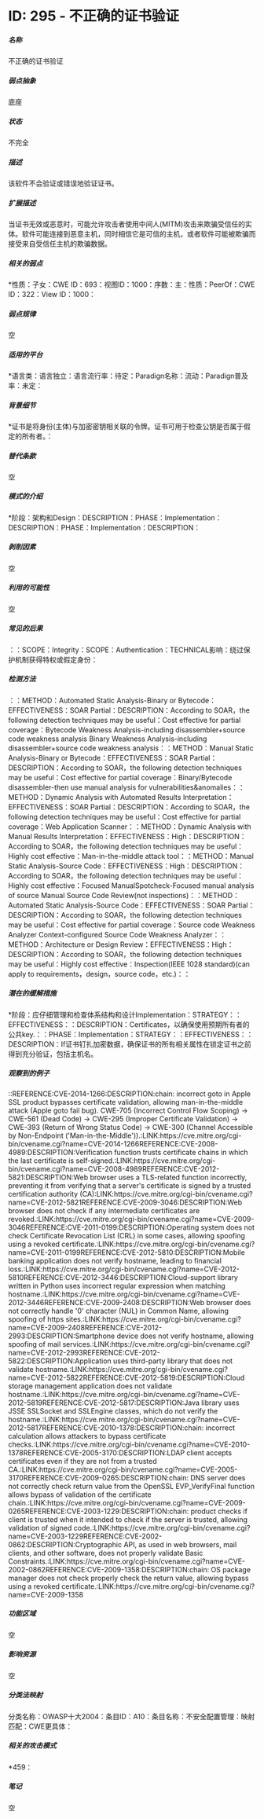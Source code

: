 # ID: 295 - 不正确的证书验证
<h5>名称</h5>不正确的证书验证
<h5>弱点抽象</h5>底座
<h5>状态</h5>不完全
<h5>描述</h5>该软件不会验证或错误地验证证书。
<h5>扩展描述</h5>当证书无效或恶意时，可能允许攻击者使用中间人(MITM)攻击来欺骗受信任的实体。软件可能连接到恶意主机，同时相信它是可信的主机，或者软件可能被欺骗而接受来自受信任主机的欺骗数据。
<h5>相关的弱点</h5>*性质：子女：CWE ID：693：视图ID：1000：序数：主：性质：PeerOf：CWE ID：322：View ID：1000：
<h5>弱点规律</h5>空
<h5>适用的平台</h5>*语言类：语言独立：语言流行率：待定：Paradign名称：流动：Paradign普及率：未定：
<h5>背景细节</h5>*证书是将身份(主体)与加密密钥相关联的令牌。证书可用于检查公钥是否属于假定的所有者。：
<h5>替代条款</h5>空
<h5>模式的介绍</h5>*阶段：架构和Design：DESCRIPTION：PHASE：Implementation：DESCRIPTION：PHASE：Implementation：DESCRIPTION：
<h5>剥削因素</h5>空
<h5>利用的可能性</h5>空
<h5>常见的后果</h5>：：SCOPE：Integrity：SCOPE：Authentication：TECHNICAL影响：绕过保护机制获得特权或假定身份：
<h5>检测方法</h5>：：METHOD：Automated Static Analysis-Binary or Bytecode：EFFECTIVENESS：SOAR Partial：DESCRIPTION：According to SOAR，the following detection techniques may be useful：Cost effective for partial coverage：Bytecode Weakness Analysis-including disassembler+source code weakness analysis Binary Weakness Analysis-including disassembler+source code weakness analysis：：METHOD：Manual Static Analysis-Binary or Bytecode：EFFECTIVENESS：SOAR Partial：DESCRIPTION：According to SOAR，the following detection techniques may be useful：Cost effective for partial coverage：Binary/Bytecode disassembler-then use manual analysis for vulnerabilities&anomalies：：METHOD：Dynamic Analysis with Automated Results Interpretation：EFFECTIVENESS：SOAR Partial：DESCRIPTION：According to SOAR，the following detection techniques may be useful：Cost effective for partial coverage：Web Application Scanner：：METHOD：Dynamic Analysis with Manual Results Interpretation：EFFECTIVENESS：High：DESCRIPTION：According to SOAR，the following detection techniques may be useful：Highly cost effective：Man-in-the-middle attack tool：：METHOD：Manual Static Analysis-Source Code：EFFECTIVENESS：High：DESCRIPTION：According to SOAR，the following detection techniques may be useful：Highly cost effective：Focused ManualSpotcheck-Focused manual analysis of source Manual Source Code Review(not inspections)：：METHOD：Automated Static Analysis-Source Code：EFFECTIVENESS：SOAR Partial：DESCRIPTION：According to SOAR，the following detection techniques may be useful：Cost effective for partial coverage：Source code Weakness Analyzer Context-configured Source Code Weakness Analyzer：：METHOD：Architecture or Design Review：EFFECTIVENESS：High：DESCRIPTION：According to SOAR，the following detection techniques may be useful：Highly cost effective：Inspection(IEEE 1028 standard)(can apply to requirements，design，source code，etc.)：：
<h5>潜在的缓解措施</h5>*阶段：应仔细管理和检查体系结构和设计Implementation：STRATEGY：：EFFECTIVENESS：：DESCRIPTION：Certificates，以确保使用预期所有者的公共key.：：PHASE：Implementation：STRATEGY：：EFFECTIVENESS：：DESCRIPTION：If证书钉扎加密数据，确保证书的所有相关属性在锁定证书之前得到充分验证，包括主机名。
<h5>观察到的例子</h5>::REFERENCE:CVE-2014-1266:DESCRIPTION:chain: incorrect goto in Apple SSL product bypasses certificate validation, allowing man-in-the-middle attack (Apple goto fail bug). CWE-705 (Incorrect Control Flow Scoping) -> CWE-561 (Dead Code) -> CWE-295 (Improper Certificate Validation) -> CWE-393 (Return of Wrong Status Code) -> CWE-300 (Channel Accessible by Non-Endpoint ('Man-in-the-Middle')).:LINK:https://cve.mitre.org/cgi-bin/cvename.cgi?name=CVE-2014-1266REFERENCE:CVE-2008-4989:DESCRIPTION:Verification function trusts certificate chains in which the last certificate is self-signed.:LINK:https://cve.mitre.org/cgi-bin/cvename.cgi?name=CVE-2008-4989REFERENCE:CVE-2012-5821:DESCRIPTION:Web browser uses a TLS-related function incorrectly, preventing it from verifying that a server's certificate is signed by a trusted certification authority (CA):LINK:https://cve.mitre.org/cgi-bin/cvename.cgi?name=CVE-2012-5821REFERENCE:CVE-2009-3046:DESCRIPTION:Web browser does not check if any intermediate certificates are revoked.:LINK:https://cve.mitre.org/cgi-bin/cvename.cgi?name=CVE-2009-3046REFERENCE:CVE-2011-0199:DESCRIPTION:Operating system does not check Certificate Revocation List (CRL) in some cases, allowing spoofing using a revoked certificate.:LINK:https://cve.mitre.org/cgi-bin/cvename.cgi?name=CVE-2011-0199REFERENCE:CVE-2012-5810:DESCRIPTION:Mobile banking application does not verify hostname, leading to financial loss.:LINK:https://cve.mitre.org/cgi-bin/cvename.cgi?name=CVE-2012-5810REFERENCE:CVE-2012-3446:DESCRIPTION:Cloud-support library written in Python uses incorrect regular expression when matching hostname.:LINK:https://cve.mitre.org/cgi-bin/cvename.cgi?name=CVE-2012-3446REFERENCE:CVE-2009-2408:DESCRIPTION:Web browser does not correctly handle '0' character (NUL) in Common Name, allowing spoofing of https sites.:LINK:https://cve.mitre.org/cgi-bin/cvename.cgi?name=CVE-2009-2408REFERENCE:CVE-2012-2993:DESCRIPTION:Smartphone device does not verify hostname, allowing spoofing of mail services.:LINK:https://cve.mitre.org/cgi-bin/cvename.cgi?name=CVE-2012-2993REFERENCE:CVE-2012-5822:DESCRIPTION:Application uses third-party library that does not validate hostname.:LINK:https://cve.mitre.org/cgi-bin/cvename.cgi?name=CVE-2012-5822REFERENCE:CVE-2012-5819:DESCRIPTION:Cloud storage management application does not validate hostname.:LINK:https://cve.mitre.org/cgi-bin/cvename.cgi?name=CVE-2012-5819REFERENCE:CVE-2012-5817:DESCRIPTION:Java library uses JSSE SSLSocket and SSLEngine classes, which do not verify the hostname.:LINK:https://cve.mitre.org/cgi-bin/cvename.cgi?name=CVE-2012-5817REFERENCE:CVE-2010-1378:DESCRIPTION:chain: incorrect calculation allows attackers to bypass certificate checks.:LINK:https://cve.mitre.org/cgi-bin/cvename.cgi?name=CVE-2010-1378REFERENCE:CVE-2005-3170:DESCRIPTION:LDAP client accepts certificates even if they are not from a trusted CA.:LINK:https://cve.mitre.org/cgi-bin/cvename.cgi?name=CVE-2005-3170REFERENCE:CVE-2009-0265:DESCRIPTION:chain: DNS server does not correctly check return value from the OpenSSL EVP_VerifyFinal function allows bypass of validation of the certificate chain.:LINK:https://cve.mitre.org/cgi-bin/cvename.cgi?name=CVE-2009-0265REFERENCE:CVE-2003-1229:DESCRIPTION:chain: product checks if client is trusted when it intended to check if the server is trusted, allowing validation of signed code.:LINK:https://cve.mitre.org/cgi-bin/cvename.cgi?name=CVE-2003-1229REFERENCE:CVE-2002-0862:DESCRIPTION:Cryptographic API, as used in web browsers, mail clients, and other software, does not properly validate Basic Constraints.:LINK:https://cve.mitre.org/cgi-bin/cvename.cgi?name=CVE-2002-0862REFERENCE:CVE-2009-1358:DESCRIPTION:chain: OS package manager does not check properly check the return value, allowing bypass using a revoked certificate.:LINK:https://cve.mitre.org/cgi-bin/cvename.cgi?name=CVE-2009-1358
<h5>功能区域</h5>空
<h5>影响资源</h5>空
<h5>分类法映射</h5>分类名称：OWASP十大2004：条目ID：A10：条目名称：不安全配置管理：映射匹配：CWE更具体：
<h5>相关的攻击模式</h5>*459：
<h5>笔记</h5>空

